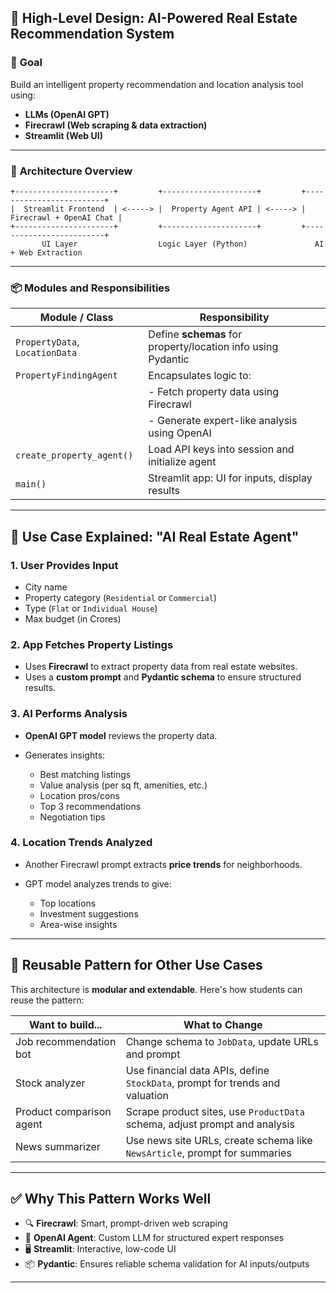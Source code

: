 ## 🧠 **High-Level Design: AI-Powered Real Estate Recommendation System**

### 🎯 **Goal**

Build an intelligent property recommendation and location analysis tool using:

- **LLMs (OpenAI GPT)**
- **Firecrawl (Web scraping & data extraction)**
- **Streamlit (Web UI)**

---

### 🧱 **Architecture Overview**

```
+----------------------+         +---------------------+         +-------------------------+
|  Streamlit Frontend  | <-----> |  Property Agent API | <-----> | Firecrawl + OpenAI Chat |
+----------------------+         +---------------------+         +-------------------------+
       UI Layer                  Logic Layer (Python)               AI + Web Extraction
```

---

### 📦 **Modules and Responsibilities**

| Module / Class                 | Responsibility                                               |
| ------------------------------ | ------------------------------------------------------------ |
| `PropertyData`, `LocationData` | Define **schemas** for property/location info using Pydantic |
| `PropertyFindingAgent`         | Encapsulates logic to:                                       |
|                                | - Fetch property data using Firecrawl                        |
|                                | - Generate expert-like analysis using OpenAI                 |
| `create_property_agent()`      | Load API keys into session and initialize agent              |
| `main()`                       | Streamlit app: UI for inputs, display results                |

---

## 💼 **Use Case Explained: "AI Real Estate Agent"**

### 1. **User Provides Input**

- City name
- Property category (`Residential` or `Commercial`)
- Type (`Flat` or `Individual House`)
- Max budget (in Crores)

### 2. **App Fetches Property Listings**

- Uses **Firecrawl** to extract property data from real estate websites.
- Uses a **custom prompt** and **Pydantic schema** to ensure structured results.

### 3. **AI Performs Analysis**

- **OpenAI GPT model** reviews the property data.
- Generates insights:

  - Best matching listings
  - Value analysis (per sq ft, amenities, etc.)
  - Location pros/cons
  - Top 3 recommendations
  - Negotiation tips

### 4. **Location Trends Analyzed**

- Another Firecrawl prompt extracts **price trends** for neighborhoods.
- GPT model analyzes trends to give:

  - Top locations
  - Investment suggestions
  - Area-wise insights

---

## 🔄 **Reusable Pattern for Other Use Cases**

This architecture is **modular and extendable**. Here's how students can reuse the pattern:

| Want to build...         | What to Change                                                               |
| ------------------------ | ---------------------------------------------------------------------------- |
| Job recommendation bot   | Change schema to `JobData`, update URLs and prompt                           |
| Stock analyzer           | Use financial data APIs, define `StockData`, prompt for trends and valuation |
| Product comparison agent | Scrape product sites, use `ProductData` schema, adjust prompt and analysis   |
| News summarizer          | Use news site URLs, create schema like `NewsArticle`, prompt for summaries   |

---

## ✅ **Why This Pattern Works Well**

- 🔍 **Firecrawl**: Smart, prompt-driven web scraping
- 🧠 **OpenAI Agent**: Custom LLM for structured expert responses
- 🖥 **Streamlit**: Interactive, low-code UI
- 📦 **Pydantic**: Ensures reliable schema validation for AI inputs/outputs

---
